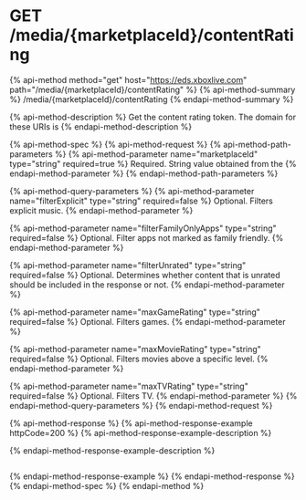 # GET /media/{marketplaceId}/contentRating

{% api-method method="get" host="https://eds.xboxlive.com" path="/media/{marketplaceId}/contentRating" %}
{% api-method-summary %}
/media/{marketplaceId}/contentRating
{% endapi-method-summary %}

{% api-method-description %}
Get the content rating token. The domain for these URIs is
{% endapi-method-description %}

{% api-method-spec %}
{% api-method-request %}
{% api-method-path-parameters %}
{% api-method-parameter name="marketplaceId" type="string" required=true %}
Required. String value obtained from the
{% endapi-method-parameter %}
{% endapi-method-path-parameters %}

{% api-method-query-parameters %}
{% api-method-parameter name="filterExplicit" type="string" required=false %}
Optional. Filters explicit music.
{% endapi-method-parameter %}

{% api-method-parameter name="filterFamilyOnlyApps" type="string" required=false %}
Optional. Filter apps not marked as family friendly.
{% endapi-method-parameter %}

{% api-method-parameter name="filterUnrated" type="string" required=false %}
Optional. Determines whether content that is unrated should be included in the response or not.
{% endapi-method-parameter %}

{% api-method-parameter name="maxGameRating" type="string" required=false %}
Optional. Filters games.
{% endapi-method-parameter %}

{% api-method-parameter name="maxMovieRating" type="string" required=false %}
Optional. Filters movies above a specific level.
{% endapi-method-parameter %}

{% api-method-parameter name="maxTVRating" type="string" required=false %}
Optional. Filters TV.
{% endapi-method-parameter %}
{% endapi-method-query-parameters %}
{% endapi-method-request %}

{% api-method-response %}
{% api-method-response-example httpCode=200 %}
{% api-method-response-example-description %}

{% endapi-method-response-example-description %}

```text

```
{% endapi-method-response-example %}
{% endapi-method-response %}
{% endapi-method-spec %}
{% endapi-method %}

